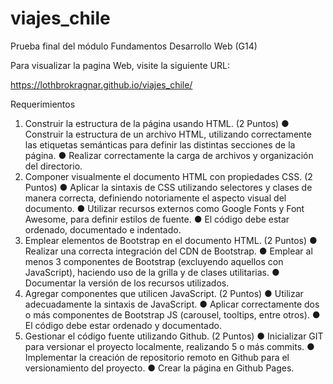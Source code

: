 # viajes_chile
Prueba final del módulo Fundamentos Desarrollo Web (G14)

Para visualizar la pagina Web, visite la siguiente URL:

https://lothbrokragnar.github.io/viajes_chile/

Requerimientos
1. Construir la estructura de la página usando HTML.
(2 Puntos)
● Construir la estructura de un archivo HTML, utilizando correctamente las
etiquetas semánticas para definir las distintas secciones de la página.
● Realizar correctamente la carga de archivos y organización del directorio.
2. Componer visualmente el documento HTML con propiedades CSS.
(2 Puntos)
● Aplicar la sintaxis de CSS utilizando selectores y clases de manera correcta,
definiendo notoriamente el aspecto visual del documento.
● Utilizar recursos externos como Google Fonts y Font Awesome, para definir
estilos de fuente.
● El código debe estar ordenado, documentado e indentado.
3. Emplear elementos de Bootstrap en el documento HTML.
(2 Puntos)
● Realizar una correcta integración del CDN de Bootstrap.
● Emplear al menos 3 componentes de Bootstrap (excluyendo aquellos con
JavaScript), haciendo uso de la grilla y de clases utilitarias.
● Documentar la versión de los recursos utilizados.
4. Agregar componentes que utilicen JavaScript.
(2 Puntos)
● Utilizar adecuadamente la sintaxis de JavaScript.
● Aplicar correctamente dos o más componentes de Bootstrap JS (carousel,
tooltips, entre otros).
● El código debe estar ordenado y documentado.
5. Gestionar el código fuente utilizando Github.
(2 Puntos)
● Inicializar GIT para versionar el proyecto localmente, realizando 5 o más
commits.
● Implementar la creación de repositorio remoto en Github para el
versionamiento del proyecto.
● Crear la página en Github Pages.
